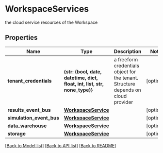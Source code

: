 # WorkspaceServices

the cloud service resources of the Workspace

## Properties
Name | Type | Description | Notes
------------ | ------------- | ------------- | -------------
**tenant_credentials** | **{str: (bool, date, datetime, dict, float, int, list, str, none_type)}** | a freeform credentials object for the tenant. Structure depends on cloud provider | [optional] 
**results_event_bus** | [**WorkspaceService**](WorkspaceService.md) |  | [optional] 
**simulation_event_bus** | [**WorkspaceService**](WorkspaceService.md) |  | [optional] 
**data_warehouse** | [**WorkspaceService**](WorkspaceService.md) |  | [optional] 
**storage** | [**WorkspaceService**](WorkspaceService.md) |  | [optional] 

[[Back to Model list]](../README.md#documentation-for-models) [[Back to API list]](../README.md#documentation-for-api-endpoints) [[Back to README]](../README.md)


